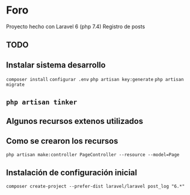 # Foro
Proyecto hecho con Laravel 6 (php 7.4)
Registro de posts


## TODO



## Instalar sistema desarrollo
``` composer install ```
``` configurar .env ```
``` php artisan key:generate ```
``` php artisan migrate ```



## __``` php artisan tinker ```__





## Algunos recursos extenos utilizados



## Como se crearon los recursos
``` php artisan make:controller PageController --resource --model=Page ```



## Instalación de configuración inicial

``` composer create-project --prefer-dist laravel/laravel post_log "6.*" ```
